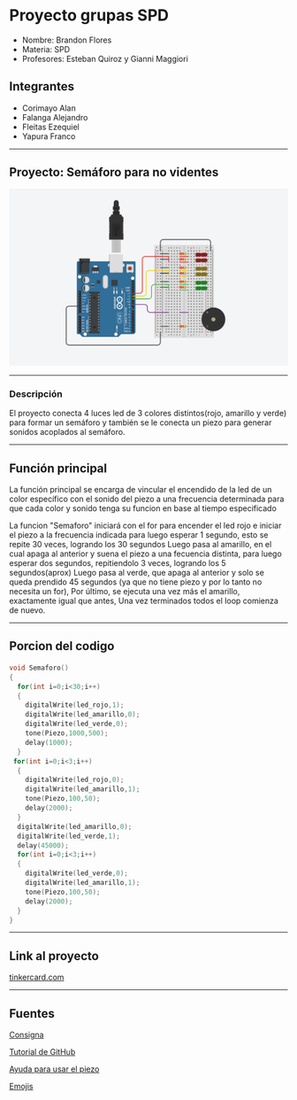 # Proyecto grupas SPD

- Nombre: Brandon Flores
- Materia: SPD
- Profesores: Esteban Quiroz y Gianni Maggiori

## Integrantes

- Corimayo Alan
- Falanga Alejandro
- Fleitas Ezequiel
- Yapura Franco

---
## Proyecto: Semáforo para no videntes

![](diseño.png)

---
### Descripción
El proyecto conecta 4 luces led de 3 colores distintos(rojo, amarillo y verde) para formar un semáforo y también se le conecta un piezo para generar sonidos acoplados al semáforo.

---
## Función principal
La función principal se encarga de vincular el encendido de la led de un color específico con el sonido del piezo a una frecuencia determinada para que cada color y sonido tenga su funcion en base al tiempo especificado

La funcion "Semaforo" iniciará con el for para encender el led rojo e iniciar el piezo a la frecuencia indicada para luego esperar 1 segundo, esto se repite 30 veces, logrando los 30 segundos Luego pasa al amarillo, en el cual apaga al anterior y suena el piezo a una fecuencia distinta, para luego esperar dos segundos, repitiendolo 3 veces, logrando los 5 segundos(aprox) Luego pasa al verde, que apaga al anterior y solo se queda prendido 45 segundos (ya que no tiene piezo y por lo tanto no necesita un for), Por último, se ejecuta una vez más el amarillo, exactamente igual que antes, Una vez terminados todos el loop comienza de nuevo.

---
## Porcion del codigo
```c++
void Semaforo()
{
  for(int i=0;i<30;i++)
  { 
    digitalWrite(led_rojo,1); 
    digitalWrite(led_amarillo,0); 
    digitalWrite(led_verde,0); 
    tone(Piezo,1000,500);
    delay(1000); 
  }
 for(int i=0;i<3;i++) 
  {
    digitalWrite(led_rojo,0); 
    digitalWrite(led_amarillo,1);
    tone(Piezo,100,50);
    delay(2000);
  }
  digitalWrite(led_amarillo,0); 
  digitalWrite(led_verde,1); 
  delay(45000); 
  for(int i=0;i<3;i++) 
  {
    digitalWrite(led_verde,0);
    digitalWrite(led_amarillo,1);
    tone(Piezo,100,50);
    delay(2000); 
  }
}
```

---
## Link al proyecto

[tinkercard.com](https://www.tinkercad.com/things/37ccMppQhB1-1j-spd-ejercicio-dojos/editel?sharecode=3MVdRKb0hAKTQ7lR3MnpTVfMYtzgUW0z4c4jHSscBUM)

---
## Fuentes

[Consigna](https://classroom.google.com/c/NTUyNTQzNTI4MjMw/m/NjA1NDA2MDgzNzg4/details)

[Tutorial de GitHub](https://www.youtube.com/watch?v=oxaH9CFpeEE)

[Ayuda para usar el piezo](https://www.youtube.com/watch?v=xBLYrbYIxLA)

[Emojis](https://gist.github.com/rxaviers/7360908)